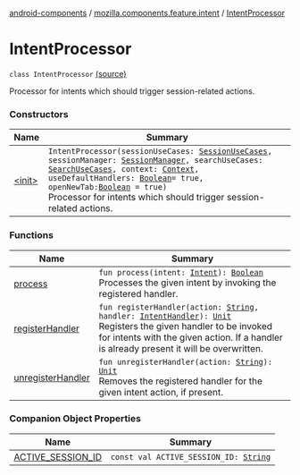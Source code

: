 [android-components](../../index.md) / [mozilla.components.feature.intent](../index.md) / [IntentProcessor](./index.md)

# IntentProcessor

`class IntentProcessor` [(source)](https://github.com/mozilla-mobile/android-components/blob/master/components/feature/intent/src/main/java/mozilla/components/feature/intent/IntentProcessor.kt#L32)

Processor for intents which should trigger session-related actions.

### Constructors

| Name | Summary |
|---|---|
| [&lt;init&gt;](-init-.md) | `IntentProcessor(sessionUseCases: `[`SessionUseCases`](../../mozilla.components.feature.session/-session-use-cases/index.md)`, sessionManager: `[`SessionManager`](../../mozilla.components.browser.session/-session-manager/index.md)`, searchUseCases: `[`SearchUseCases`](../../mozilla.components.feature.search/-search-use-cases/index.md)`, context: `[`Context`](https://developer.android.com/reference/android/content/Context.html)`, useDefaultHandlers: `[`Boolean`](https://kotlinlang.org/api/latest/jvm/stdlib/kotlin/-boolean/index.html)` = true, openNewTab: `[`Boolean`](https://kotlinlang.org/api/latest/jvm/stdlib/kotlin/-boolean/index.html)` = true)`<br>Processor for intents which should trigger session-related actions. |

### Functions

| Name | Summary |
|---|---|
| [process](process.md) | `fun process(intent: `[`Intent`](https://developer.android.com/reference/android/content/Intent.html)`): `[`Boolean`](https://kotlinlang.org/api/latest/jvm/stdlib/kotlin/-boolean/index.html)<br>Processes the given intent by invoking the registered handler. |
| [registerHandler](register-handler.md) | `fun registerHandler(action: `[`String`](https://kotlinlang.org/api/latest/jvm/stdlib/kotlin/-string/index.html)`, handler: `[`IntentHandler`](../-intent-handler.md)`): `[`Unit`](https://kotlinlang.org/api/latest/jvm/stdlib/kotlin/-unit/index.html)<br>Registers the given handler to be invoked for intents with the given action. If a handler is already present it will be overwritten. |
| [unregisterHandler](unregister-handler.md) | `fun unregisterHandler(action: `[`String`](https://kotlinlang.org/api/latest/jvm/stdlib/kotlin/-string/index.html)`): `[`Unit`](https://kotlinlang.org/api/latest/jvm/stdlib/kotlin/-unit/index.html)<br>Removes the registered handler for the given intent action, if present. |

### Companion Object Properties

| Name | Summary |
|---|---|
| [ACTIVE_SESSION_ID](-a-c-t-i-v-e_-s-e-s-s-i-o-n_-i-d.md) | `const val ACTIVE_SESSION_ID: `[`String`](https://kotlinlang.org/api/latest/jvm/stdlib/kotlin/-string/index.html) |
